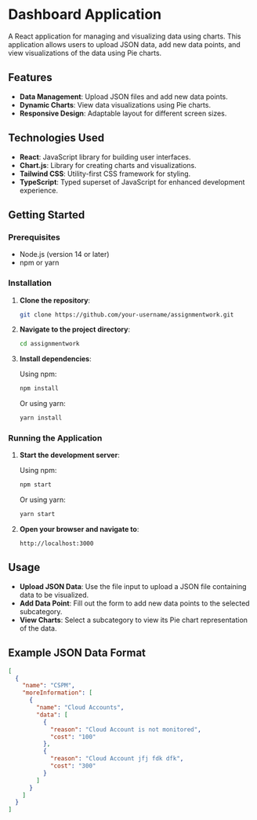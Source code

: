 # Dashboard Application

A React application for managing and visualizing data using charts. This application allows users to upload JSON data, add new data points, and view visualizations of the data using Pie charts.

## Features

- **Data Management**: Upload JSON files and add new data points.
- **Dynamic Charts**: View data visualizations using Pie charts.
- **Responsive Design**: Adaptable layout for different screen sizes.

## Technologies Used

- **React**: JavaScript library for building user interfaces.
- **Chart.js**: Library for creating charts and visualizations.
- **Tailwind CSS**: Utility-first CSS framework for styling.
- **TypeScript**: Typed superset of JavaScript for enhanced development experience.

## Getting Started

### Prerequisites

- Node.js (version 14 or later)
- npm or yarn

### Installation

1. **Clone the repository**:

    ```bash
    git clone https://github.com/your-username/assignmentwork.git
    ```

2. **Navigate to the project directory**:

    ```bash
    cd assignmentwork
    ```

3. **Install dependencies**:

    Using npm:

    ```bash
    npm install
    ```

    Or using yarn:

    ```bash
    yarn install
    ```

### Running the Application

1. **Start the development server**:

    Using npm:

    ```bash
    npm start
    ```

    Or using yarn:

    ```bash
    yarn start
    ```

2. **Open your browser and navigate to**:

    ```
    http://localhost:3000
    ```

## Usage

- **Upload JSON Data**: Use the file input to upload a JSON file containing data to be visualized.
- **Add Data Point**: Fill out the form to add new data points to the selected subcategory.
- **View Charts**: Select a subcategory to view its Pie chart representation of the data.

## Example JSON Data Format

```json
[
  {
    "name": "CSPM",
    "moreInformation": [
      {
        "name": "Cloud Accounts",
        "data": [
          {
            "reason": "Cloud Account is not monitored",
            "cost": "100"
          },
          {
            "reason": "Cloud Account jfj fdk dfk",
            "cost": "300"
          }
        ]
      }
    ]
  }
]
